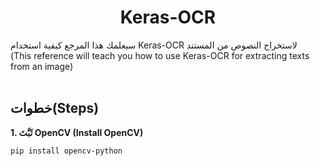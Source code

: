 <h1 align=center> Keras-OCR</h1>
سيعلمك هذا المرجع كيفية استخدام Keras-OCR لاستخراج النصوص من المستند <br>
(This reference will teach you how to use Keras-OCR for extracting texts from an image)<br><br>

## خطوات(Steps)
**1. ثَبَّتَ OpenCV (Install OpenCV)**  

```
pip install opencv-python
```

